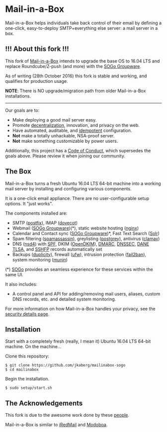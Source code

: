Mail-in-a-Box
=============

Mail-in-a-Box helps individuals take back control of their email by defining a one-click, easy-to-deploy SMTP+everything else server: a mail server in a box.

!!! About this fork !!!
-----------------------
This fork of [Mail-in-a-Box](https://github.com/mail-in-a-box/mailinabox) intends to upgrade the base OS to 16.04 LTS and replace Roundcube/Z-push (and more) with the [SOGo Groupware](http://www.sogo.nu/).

As of writing (28th October 2016) this fork is stable and working, and qualifies for production usage.

**NOTE**: There is NO upgrade/migration path from older Mail-in-a-Box installations.

* * *

Our goals are to:

* Make deploying a good mail server easy.
* Promote [decentralization](http://redecentralize.org/), innovation, and privacy on the web.
* Have automated, auditable, and [idempotent](https://sharknet.us/2014/02/01/automated-configuration-management-challenges-with-idempotency/) configuration.
* **Not** make a totally unhackable, NSA-proof server.
* **Not** make something customizable by power users.

Additionally, this project has a [Code of Conduct](CODE_OF_CONDUCT.md), which supersedes the goals above. Please review it when joining our community.

The Box
-------

Mail-in-a-Box turns a fresh Ubuntu 16.04 LTS 64-bit machine into a working mail server by installing and configuring various components.

It is a one-click email appliance. There are no user-configurable setup options. It "just works".

The components installed are:

* SMTP ([postfix](http://www.postfix.org/)), IMAP ([dovecot](http://dovecot.org/))
* Webmail ([SOGo Groupware](http://sogo.nu/))(*), static website hosting ([nginx](http://nginx.org/))
* Calendar and Contact sync ([SOGo Groupware](http://sogo.nu/))*, Fast Text Search ([Solr](http://lucene.apache.org/solr/))
* Spam filtering ([spamassassin](https://spamassassin.apache.org/)), greylisting ([postgrey](http://postgrey.schweikert.ch/)), antivirus ([clamav](https://www.clamav.net/))
* DNS ([nsd4](https://www.nlnetlabs.nl/projects/nsd/)) with [SPF](https://en.wikipedia.org/wiki/Sender_Policy_Framework), DKIM ([OpenDKIM](http://www.opendkim.org/)), [DMARC](https://en.wikipedia.org/wiki/DMARC), [DNSSEC](https://en.wikipedia.org/wiki/DNSSEC), [DANE TLSA](https://en.wikipedia.org/wiki/DNS-based_Authentication_of_Named_Entities), and [SSHFP](https://tools.ietf.org/html/rfc4255) records automatically set
* Backups ([duplicity](http://duplicity.nongnu.org/)), firewall ([ufw](https://launchpad.net/ufw)), intrusion protection ([fail2ban](http://www.fail2ban.org/wiki/index.php/Main_Page)), system monitoring ([munin](http://munin-monitoring.org/))

(*) [SOGo](http://sogo.nu/) provides an seamless experience for these services within the same UI.

It also includes:

* A control panel and API for adding/removing mail users, aliases, custom DNS records, etc. and detailed system monitoring.

For more information on how Mail-in-a-Box handles your privacy, see the [security details page](security.md).

Installation
------------

Start with a completely fresh (really, I mean it) Ubuntu 16.04 LTS 64-bit machine. On the machine...

Clone this repository:

	$ git clone https://github.com/jkaberg/mailinabox-sogo
	$ cd mailinabox

Begin the installation.

	$ sudo setup/start.sh

The Acknowledgements
--------------------
This fork is due to the awesome work done by these [people](https://github.com/jkaberg/mailinabox-sogo/graphs/contributors).

Mail-in-a-Box is similar to [iRedMail](http://www.iredmail.org/) and [Modoboa](https://github.com/tonioo/modoboa).